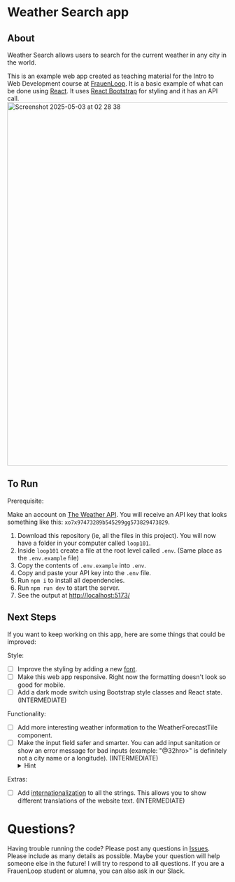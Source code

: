 # Weather Search app

## About

Weather Search allows users to search for the current weather in any city in the world.

This is an example web app created as teaching material for the Intro to Web Development course at [FrauenLoop](https://www.frauenloop.org/). It is a basic example of what can be done using [React](https://react.dev/). It uses [React Bootstrap](https://react-bootstrap.github.io/) for styling and it has an API call.
<img width="828" alt="Screenshot 2025-05-03 at 02 28 38" src="https://github.com/user-attachments/assets/5a272030-7b6c-4ed5-96e1-b4eedb1134db" />

## To Run

Prerequisite:

Make an account on [The Weather API](weatherapi.com). You will receive an API key that looks something like this: `xo7x97473289b545299gg573829473829`.

1. Download this repository (ie, all the files in this project). You will now have a folder in your computer called `loop101`.
2. Inside `loop101` create a file at the root level called `.env`. (Same place as the `.env.example` file)
3. Copy the contents of `.env.example` into `.env`.
4. Copy and paste your API key into the `.env` file.
5. Run `npm i` to install all dependencies.
6. Run `npm run dev` to start the server.
7. See the output at [http://localhost:5173/](http://localhost:5173/)

## Next Steps

If you want to keep working on this app, here are some things that could be improved:

Style:

- [ ] Improve the styling by adding a new [font](https://fonts.google.com/).
- [ ] Make this web app responsive. Right now the formatting doesn't look so good for mobile.
- [ ] Add a dark mode switch using Bootstrap style classes and React state. (INTERMEDIATE)

Functionality:

- [ ] Add more interesting weather information to the WeatherForecastTile component.
- [ ] Make the input field safer and smarter. You can add input sanitation or show an error message for bad inputs (example: "@32hro>" is definitely not a city name or a longitude). (INTERMEDIATE)
  <details>
  <summary>Hint</summary>
  <br>
  Lookup "regex pattern attributes". Here is [a tool](https://regex101.com/) that allows you to test your regular expressions.
  </details>

Extras:

- [ ] Add [internationalization](https://www.i18next.com/) to all the strings. This allows you to show different translations of the website text. (INTERMEDIATE)


# Questions?
Having trouble running the code? Please post any questions in [Issues](https://github.com/marley/loop101/issues). Please include as many details as possible. Maybe your question will help someone else in the future! I will try to respond to all questions.
If you are a FrauenLoop student or alumna, you can also ask in our Slack.
